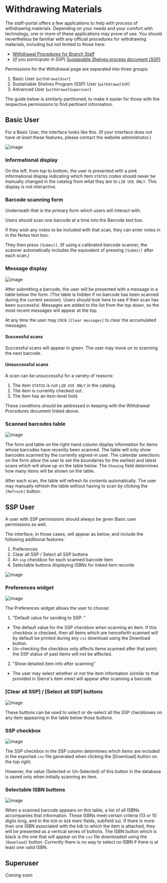 # Withdrawing Materials

The staff-portal offers a few applications to help with process of withdrawing materials. Depending on your needs and your comfort with technology, one or more of these applications may prove of use. You should nevertheless be familiar with any official procedures for withdrawing materials, including but not limited to those here:
- [Withdrawal Procedures for Branch Staff](https://docs.google.com/document/d/1l0pWutFbVLB9dnmx_qV98MqlbMM6oKqghVAG6XilZwg/)
- (*If you participate in SSP*) [Sustainable Shelves process document (SSP)](https://docs.google.com/document/d/1aZtyWUJk1GbFyV7EzCCeJSU0YqtPqzfR0TBW4P1XAak/) 

Permissions for the Withdrawal page are separated into three groups:

1. Basic User (`withdrawalUser`)
2. Sustainable Shelves Program (SSP) User (`withdrawalSSP`)
3. Advanced User (`withdrawalSuperuser`)

The guide below is similarly partitioned, to make it easier for those with the respective permissions to find pertinent information.

## Basic User

For a Basic User, the interface looks like this. (If your interface does not have _at least_ these features, please contact the website administrator.)

![image](https://user-images.githubusercontent.com/39073287/113335536-127fb680-92f3-11eb-873e-b0b44b3b9f13.png)

### Informational display

On the left, from top to bottom, the user is presented with a pink informational display indicating which item `STATUS` codes should never be manually changed in the catalog from what they are to `LIB USE ONLY`. This display is not interactive.

### Barcode scanning form

Underneath that is the primary form which users will interact with. 

Users should scan one barcode at a time into the Barcode text box. 

If they wish any notes to be included with that scan, they can enter notes in in the Notes text box.

They then press `[Submit]`. (If using a calibrated barcode scanner, the scanner automatically includes the equivalent of pressing `[Submit]` after each scan.)

### Message display

![image](https://user-images.githubusercontent.com/39073287/113336114-e284e300-92f3-11eb-8d55-2aa48e6ac71e.png)

After submitting a barcode, the user will be presented with a message in a table below the form. (The table is hidden if no barcode has been scanned during the current session). Users should look here to see if their scan has been successful. Messages are added to the list from the top down, so the most recent messages will appear at the top.

At any time the user may click `[Clear messages]` to clear the accumulated messages.

#### Successful scans

Successful scans will appear in green. The user may move on to scanning the next barcode.

#### Unsuccessful scans

A scan can be unsuccessful for a variety of reasons:

1. The item `STATUS` is not `LIB USE ONLY` in the catalog. 
2. The item is currently checked out.
3. The item has an item-level hold.

These conditions should be addressed in keeping with the Withdrawal Procedures document linked above.

### Scanned barcodes table

![image](https://user-images.githubusercontent.com/39073287/113350562-a0fe3300-9307-11eb-9062-fd81928de1b9.png)

The form and table on the right-hand column display information for items whose barcodes have recently been scanned. The table will only show barcodes scanned by the currently signed-in user. The calendar selections on the form allow the user to set the boundaries for the earliest and latest scans which will show up on the table below. The `Showing` field determines how many items will be shown on the table.

After each scan, the table will refresh its contents automatically. The user may manually refresh the table without having to scan by clicking the `[Refresh]` button.

## SSP User

A user with SSP permissions should always be given Basic user permissions as well.

The interface, in those cases, will appear as below, and include the following additional features:

1. Preferences
2. Clear all SSP / Select all SSP buttons
3. An `ssp` checkbox for each scanned barcode item
4. Selectable buttons displaying ISBNs for linked item records

![image](https://user-images.githubusercontent.com/39073287/113773207-b900f880-96f3-11eb-8b3c-961deba06945.png)

### Preferences widget

![image](https://user-images.githubusercontent.com/39073287/113773563-2f9df600-96f4-11eb-9f6b-e41b5b11187e.png)

The Preferences widget allows the user to choose:

1. "Default value for sending to SSP: "
  - The default value for the SSP checkbox when scanning an item. If this checkbox is checked, then all items which are henceforth scanned will by default be printed during any `csv` download using the Download button.
  - Un-checking the checkbox only affects items scanned after that point; the SSP status of past items will not be affected.
2. "Show detailed item info after scanning"
  - The user may select whether or not the item information (similar to that provided in Sierra's item view) will appear after scanning a barcode.

### [Clear all SSP] / [Select all SSP] buttons

![image](https://user-images.githubusercontent.com/39073287/113774154-e69a7180-96f4-11eb-8f95-5302c1e36cb1.png)

These buttons can be used to select or de-select all the SSP checkboxes on any item appearing in the table below those buttons.

### SSP checkbox

![image](https://user-images.githubusercontent.com/39073287/113774198-f023d980-96f4-11eb-891b-7d3af94ef4d8.png)

The SSP checkbox in the SSP column determines which items are included in the exported `csv` file generated when clicking the [Download] button on the top right. 

However, the value (Selected or Un-Selected) of this button in the database is saved only when initially scanning an item.

### Selectable ISBN buttons

![image](https://user-images.githubusercontent.com/39073287/113774562-6fb1a880-96f5-11eb-9226-acdab2e0d80f.png)

When a scanned barcode appears on this table, a list of all ISBNs accompanies that information. These ISBNs meet certain criteria (13 or 10 digits long, and in the `020` or `028` marc fields, subfield `$a`). If there is more than one ISBN associated with the bib to which the item is attached, they will be presented as a vertical series of buttons. The ISBN button which is black is the one that will appear on the `csv` file downloaded using the `[Download]` button. Currently there is no way to select *no* ISBN if there is at least one valid ISBN.

## Superuser
*Coming soon*

